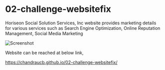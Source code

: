 # 02-challenge-websitefix

Horiseon Social Solution Services, Inc website provides marketing details for various services such as Search Engine Optimization, Online Reputation Management, Social Media Marketing 

![Screenshot](./assets/images/search-engine-optimization.jpg)


Website can be reached at below link,

https://chandraucb.github.io/02-challenge-websitefix/


